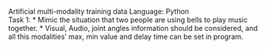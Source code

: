 
Artificial multi-modality training data
     Language: Python  
     Task 1:     * Mimic the situation that two people are using bells to play music
                               together. 
                            * Visual, Audio, joint angles information should be considered, and
                               all this modalities’ max, min value and delay time can be set in
                               program.
